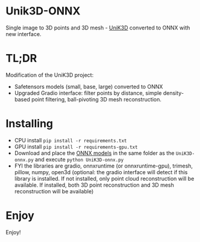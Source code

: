 # Unik3D-ONNX
Single image to 3D points and 3D mesh - [UniK3D](https://github.com/lpiccinelli-eth/UniK3D) converted to ONNX with new interface.

# TL;DR
Modification of the UniK3D project:
- Safetensors models (small, base, large) converted to ONNX
- Upgraded Gradio interface: filter points by distance, simple density-based point filtering, ball-pivoting 3D mesh reconstruction.

# Installing
- CPU install ```pip install -r requirements.txt```
- GPU install ```pip install -r requirements-gpu.txt```
- Download and place the [ONNX models](https://github.com/Topping1/Unik3D-ONNX/releases/tag/0.1-alpha) in the same folder as the ```UniK3D-onnx.py``` and execute ```python UniK3D-onnx.py```
- FYI the libraries are gradio, onnxruntime (or onnxruntime-gpu), trimesh, pillow, numpy, open3d (optional: the gradio interface will detect if this library is installed. If not installed, only point cloud reconstruction will be available. If installed, both 3D point reconstruction and 3D mesh reconstruction will be available)

# Enjoy
Enjoy!
